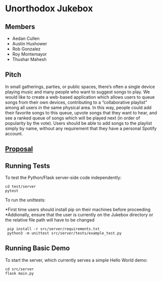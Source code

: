 # Unorthodox Jukebox
## Members
- Aedan Cullen
- Austin Hushower
- Rob Gonzalez
- Roy Montemayor
- Thushar Mahesh

## Pitch
In small gatherings, parties, or public spaces, there’s often a single device playing music and many people who want to suggest songs to play. We would like to create a web-based application which allows users to queue songs from their own devices, contributing to a “collaborative playlist” among all users in the same physical area. In this way, people could add their favorite songs to this queue, upvote songs that they want to hear, and see a ranked queue of songs which will be played next (in order of popularity by the vote). Users should be able to add songs to the playlist simply by name, without any requirement that they have a personal Spotify account. 

## [Proposal](https://drive.google.com/file/d/12yF4n9G5x77sOFkuD-31mXQX1Uyl7cF7/view?usp=sharing)


## Running Tests
To test the Python/Flask server-side code independently:
```
cd test/server
pytest
```

To run the unittests:

*First time users should install pip on their machines before proceeding
*Addionally, ensure that the user is currently on the Jukebox directory or the relative file path will have to be changed
```
 pip install -r src/server/requirements.txt
 python3 -m unittest src/server/tests/example_test.py
```

## Running Basic Demo
To start the server, which currently serves a simple Hello World demo:
```
cd src/server
flask main.py
